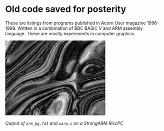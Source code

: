 # Old code saved for posterity

These are listings from programs published in Acorn User magazine 1996-1998. Written in a combination of BBC BASIC V and ARM assembly language.  These are mostly experiments in computer graphics.


<img src="./output.gif" />  

*Output of `arm_bg,fd1` and `warp.s` on a StrongARM RiscPC*
